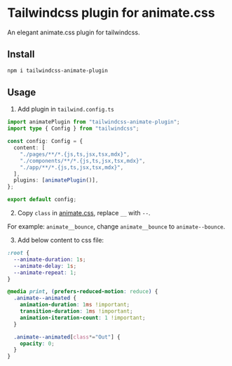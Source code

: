 # Tailwindcss plugin for animate.css

An elegant animate.css plugin for tailwindcss.

## Install

```zsh
npm i tailwindcss-animate-plugin
```

## Usage

1. Add plugin in `tailwind.config.ts`

```ts
import animatePlugin from "tailwindcss-animate-plugin";
import type { Config } from "tailwindcss";

const config: Config = {
  content: [
    "./pages/**/*.{js,ts,jsx,tsx,mdx}",
    "./components/**/*.{js,ts,jsx,tsx,mdx}",
    "./app/**/*.{js,ts,jsx,tsx,mdx}",
  ],
  plugins: [animatePlugin()],
};

export default config;
```

2. Copy `class` in [animate.css](https://animate.style), replace `__` with `--`.

For example: `animate__bounce`, change `animate__bounce` to `animate--bounce`.

3. Add below content to css file:

```css
:root {
  --animate-duration: 1s;
  --animate-delay: 1s;
  --animate-repeat: 1;
}

@media print, (prefers-reduced-motion: reduce) {
  .animate--animated {
    animation-duration: 1ms !important;
    transition-duration: 1ms !important;
    animation-iteration-count: 1 !important;
  }

  .animate--animated[class*="Out"] {
    opacity: 0;
  }
}
```
